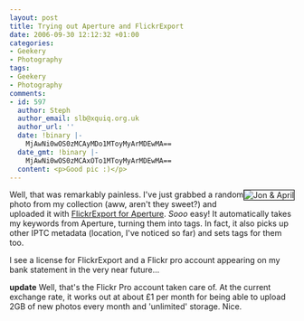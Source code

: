 ```yaml
---
layout: post
title: Trying out Aperture and FlickrExport
date: 2006-09-30 12:12:32 +01:00
categories:
- Geekery
- Photography
tags:
- Geekery
- Photography
comments:
- id: 597
  author: Steph
  author_email: slb@xquiq.org.uk
  author_url: ''
  date: !binary |-
    MjAwNi0wOS0zMCAyMDo1MToyMyArMDEwMA==
  date_gmt: !binary |-
    MjAwNi0wOS0zMCAxOTo1MToyMyArMDEwMA==
  content: <p>Good pic :)</p>
---
```

<a href="http://www.flickr.com/photos/mathie/256251130/" title="Jon &amp; April"><img src="http://static.flickr.com/106/256251130_bcbf59c847_m.jpg" alt="Jon &amp; April" class="alignright" style="border: solid 1px #000000; float: right;" /></a>Well, that was remarkably painless.  I've just grabbed a random photo from my collection (aww, aren't they sweet?) and uploaded it with [FlickrExport for Aperture](http://connectedflow.com/flickrexport/aperture/).  *Sooo* easy!  It automatically takes my keywords from Aperture, turning them into tags.  In fact, it also picks up other IPTC metadata (location, I've noticed so far) and sets tags for them too.

I see a license for FlickrExport and a Flickr pro account appearing on my bank statement in the very near future...

**update** Well, that's the Flickr Pro account taken care of.  At the current exchange rate, it works out at about &pound;1 per month for being able to upload 2GB of new photos every month and 'unlimited' storage.  Nice.
